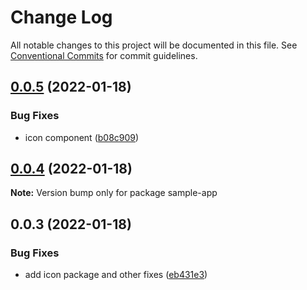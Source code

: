 # Change Log

All notable changes to this project will be documented in this file.
See [Conventional Commits](https://conventionalcommits.org) for commit guidelines.

## [0.0.5](https://github.com/corlogix/reactsmile/compare/sample-app@0.0.4...sample-app@0.0.5) (2022-01-18)


### Bug Fixes

* icon component ([b08c909](https://github.com/corlogix/reactsmile/commit/b08c90996b648adbff0d46e60dd36052efc14e40))





## [0.0.4](https://github.com/corlogix/reactsmile/compare/sample-app@0.0.3...sample-app@0.0.4) (2022-01-18)

**Note:** Version bump only for package sample-app





## 0.0.3 (2022-01-18)


### Bug Fixes

* add icon package and other fixes ([eb431e3](https://github.com/corlogix/reactsmile/commit/eb431e3e701e8aad255a6d39cd34a313a578a5d2))
